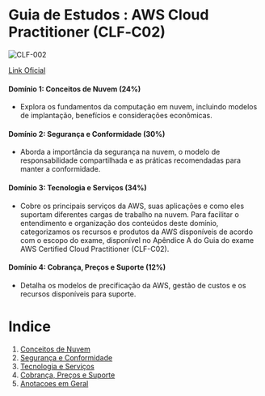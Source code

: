 
# Guia de Estudos : AWS Cloud Practitioner (CLF‐C02)

![CLF-002](https://d1.awsstatic.com/certification/badges/AWS-Certified-Cloud-Practitioner_badge_150x150.17da917fbddc5383838d9f8209d2030c8d99f31e.png)


[Link Oficial](https://aws.amazon.com/pt/certification/certified-cloud-practitioner/)

#### Domínio 1: Conceitos de Nuvem (24%)
- Explora os fundamentos da computação em nuvem, incluindo modelos de implantação, benefícios e considerações econômicas.
#### Domínio 2: Segurança e Conformidade (30%)
- Aborda a importância da segurança na nuvem, o modelo de responsabilidade compartilhada e as práticas recomendadas para manter a conformidade.
#### Domínio 3: Tecnologia e Serviços (34%)
- Cobre os principais serviços da AWS, suas aplicações e como eles suportam diferentes cargas de trabalho na nuvem. Para facilitar o entendimento e organização dos conteúdos deste domínio, categorizamos os recursos e produtos da AWS disponíveis de acordo com o escopo do exame, disponível no Apêndice A do Guia do exame AWS Certified Cloud Practitioner (CLF-C02).
#### Domínio 4: Cobrança, Preços e Suporte (12%)
- Detalha os modelos de precificação da AWS, gestão de custos e os recursos disponíveis para suporte.


# Indice
1. [Conceitos de Nuvem](ConceitosdeNuvem.md)
2. [Segurança e Conformidade](SegurançaeConformidade.md)
3. [Tecnologia e Serviços](TecnologiaeServiços.md)
4. [Cobrança, Preços e Suporte](CobrançaPreçoseSuporte.md)
5. [Anotacoes em Geral](geral.md)
